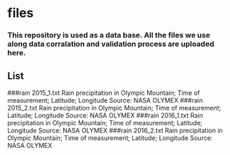 # files
### This repository is used as a data base. All the files we use along data corralation and validation process are uploaded here.
## List
###rain 2015_1.txt
Rain precipitation in Olympic Mountain; Time of measurement; Latitude; Longitude 
Source: NASA OLYMEX
###rain 2015_2.txt
Rain precipitation in Olympic Mountain; Time of measurement; Latitude; Longitude 
Source: NASA OLYMEX
###rain 2016_1.txt
Rain precipitation in Olympic Mountain; Time of measurement; Latitude; Longitude 
Source: NASA OLYMEX
###rain 2016_2.txt
Rain precipitation in Olympic Mountain; Time of measurement; Latitude; Longitude 
Source: NASA OLYMEX
